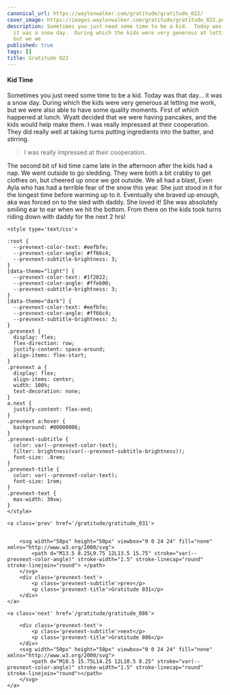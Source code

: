 ```yaml
---
canonical_url: https://waylonwalker.com/gratitude/gratitude_022/
cover_image: https://images.waylonwalker.com/gratitude/gratitude_022.png
description: Sometimes you just need some time to be a kid.  Today was that day...
  it was a snow day.  During which the kids were very generous at letting me work,
  but we we
published: true
tags: []
title: Gratitude 022
---
```


#### Kid Time

Sometimes you just need some time to be a kid.  Today was that day... it was a snow day.  During which the kids were very generous at letting me work, but we were also able to have some quality moments.  First of which happened at lunch.  Wyatt decided that we were having pancakes, and the kids would help make them.   I was really impressed at their cooperation.  They did really well at taking turns putting ingredients into the batter, and stirring.

> I was really impressed at their cooperation.

The second bit of kid time came late in the afternoon after the kids had a nap.  We went outside to go sledding.  They were both a bit crabby to get clothes on, but cheered up once we got outside.  We all had a blast, Even Ayla who has had a terrible fear of the snow this year.  She just stood in it for the longest time before warming up to it.  Eventually she braved up enough, aka was forced on to the sled with daddy.  She loved it! She was absolutely smiling ear to ear when we hit the bottom.  From there on the kids took turns riding down with daddy for the next 2 hrs!
<div class='prevnext'>

    <style type='text/css'>

    :root {
      --prevnext-color-text: #eefbfe;
      --prevnext-color-angle: #ff66c4;
      --prevnext-subtitle-brightness: 3;
    }
    [data-theme="light"] {
      --prevnext-color-text: #1f2022;
      --prevnext-color-angle: #ffeb00;
      --prevnext-subtitle-brightness: 3;
    }
    [data-theme="dark"] {
      --prevnext-color-text: #eefbfe;
      --prevnext-color-angle: #ff66c4;
      --prevnext-subtitle-brightness: 3;
    }
    .prevnext {
      display: flex;
      flex-direction: row;
      justify-content: space-around;
      align-items: flex-start;
    }
    .prevnext a {
      display: flex;
      align-items: center;
      width: 100%;
      text-decoration: none;
    }
    a.next {
      justify-content: flex-end;
    }
    .prevnext a:hover {
      background: #00000006;
    }
    .prevnext-subtitle {
      color: var(--prevnext-color-text);
      filter: brightness(var(--prevnext-subtitle-brightness));
      font-size: .8rem;
    }
    .prevnext-title {
      color: var(--prevnext-color-text);
      font-size: 1rem;
    }
    .prevnext-text {
      max-width: 30vw;
    }
    </style>
    
    <a class='prev' href='/gratitude/gratitude_031'>
    

        <svg width="50px" height="50px" viewbox="0 0 24 24" fill="none" xmlns="http://www.w3.org/2000/svg">
            <path d="M13.5 8.25L9.75 12L13.5 15.75" stroke="var(--prevnext-color-angle)" stroke-width="1.5" stroke-linecap="round" stroke-linejoin="round"> </path>
        </svg>
        <div class='prevnext-text'>
            <p class='prevnext-subtitle'>prev</p>
            <p class='prevnext-title'>Gratitude 031</p>
        </div>
    </a>
    
    <a class='next' href='/gratitude/gratitude_086'>
    
        <div class='prevnext-text'>
            <p class='prevnext-subtitle'>next</p>
            <p class='prevnext-title'>Gratitude 086</p>
        </div>
        <svg width="50px" height="50px" viewbox="0 0 24 24" fill="none" xmlns="http://www.w3.org/2000/svg">
            <path d="M10.5 15.75L14.25 12L10.5 8.25" stroke="var(--prevnext-color-angle)" stroke-width="1.5" stroke-linecap="round" stroke-linejoin="round"></path>
        </svg>
    </a>
  </div>